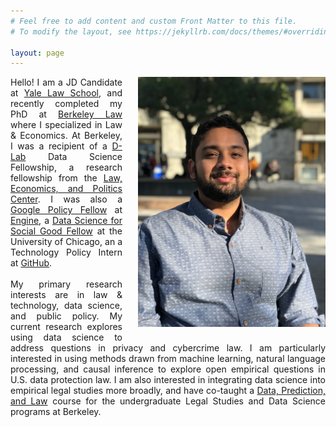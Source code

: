 ```yaml
---
# Feel free to add content and custom Front Matter to this file.
# To modify the layout, see https://jekyllrb.com/docs/themes/#overriding-theme-defaults

layout: page
---
```


<img src="headshot.JPG" width = "300" align = "right" style="float:right; margin-left: 25px; margin-bottom: 25px">

<p align = "justify" >
Hello! I am a JD Candidate at <a href = "https://law.yale.edu/">Yale Law School</a>, and recently completed my PhD at <a href = "https://www.law.berkeley.edu/">Berkeley Law </a> where I specialized in Law & Economics. At Berkeley, I was a recipient of a <a href = "https://dlab.berkeley.edu/">D-Lab</a> Data Science Fellowship, a research fellowship from the <a href = "https://www.law.berkeley.edu/research/leap/">Law, Economics, and Politics Center</a>. I was also a <a href = "https://www.google.com/policyfellowship/">Google Policy Fellow</a> at <a href = "https://www.engine.is/">Engine</a>, a <a href = "https://www.dssgfellowship.org/">Data Science for Social Good Fellow</a> at the University of Chicago, an a Technology Policy Intern at <a href = "https://internships.github.com/">GitHub</a>.
<br>
<br>
My primary research interests are in law & technology, data science, and public policy. My current research explores using data science to address questions in privacy and cybercrime law. I am particularly interested in using methods drawn from machine learning, natural language processing, and causal inference to explore open empirical questions in U.S. data protection law. I am also interested in integrating data science into empirical legal studies more broadly, and have co-taught a <a href = "https://github.com/Akesari12/LS123_Data_Prediction_Law_Spring-2019">Data, Prediction, and Law</a> course for the undergraduate Legal Studies and Data Science programs at Berkeley.
</p>